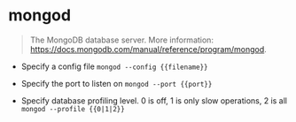 # mongod
> The MongoDB database server.
> More information: <https://docs.mongodb.com/manual/reference/program/mongod>.

- Specify a config file
`mongod --config {{filename}}`

- Specify the port to listen on
`mongod --port {{port}}`

- Specify database profiling level. 0 is off, 1 is only slow operations, 2 is all
`mongod --profile {{0|1|2}}`

